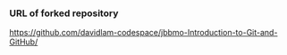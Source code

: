 ### URL of forked repository
https://github.com/davidlam-codespace/jbbmo-Introduction-to-Git-and-GitHub/


